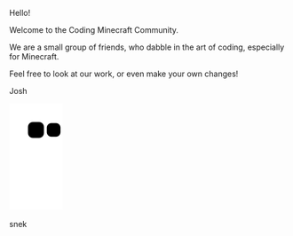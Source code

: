 Hello!

Welcome to the Coding Minecraft Community.


We are a small group of friends, who dabble in the art of coding, especially for Minecraft.

Feel free to look at our work, or even make your own changes!



Josh




 ![Snake animation](https://github.com/rafaballerini/rafaballerini/blob/output/github-contribution-grid-snake.svg)
 
 
 
  snek
